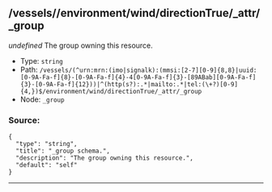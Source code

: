## /vessels/<RegExp>/environment/wind/directionTrue/_attr/_group

*undefined*
The group owning this resource.

* Type: `string`
* Path: `/vessels/(^urn:mrn:(imo|signalk):(mmsi:[2-7][0-9]{8,8}|uuid:[0-9A-Fa-f]{8}-[0-9A-Fa-f]{4}-4[0-9A-Fa-f]{3}-[89ABab][0-9A-Fa-f]{3}-[0-9A-Fa-f]{12}))|^(http(s?):.*|mailto:.*|tel:(\+?)[0-9]{4,})$/environment/wind/directionTrue/_attr/_group`
* Node: `_group`

### Source:
```
{
  "type": "string",
  "title": "_group schema.",
  "description": "The group owning this resource.",
  "default": "self"
}
```

---
